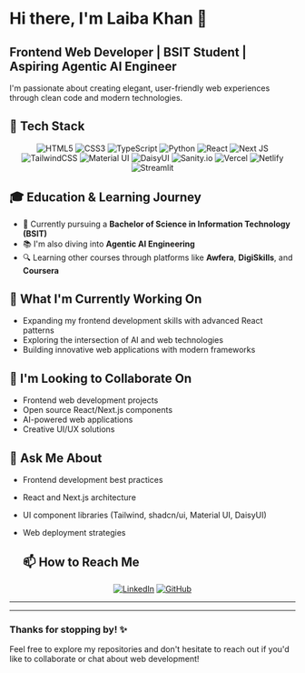 # Hi there, I'm Laiba Khan 👋

## Frontend Web Developer | BSIT Student | Aspiring Agentic AI Engineer

I'm passionate about creating elegant, user-friendly web experiences through clean code and modern technologies.

## 🔧 Tech Stack

<div align="center">
  
  ![HTML5](https://img.shields.io/badge/html5-%23E34F26.svg?style=for-the-badge&logo=html5&logoColor=white)
  ![CSS3](https://img.shields.io/badge/css3-%231572B6.svg?style=for-the-badge&logo=css3&logoColor=white)
  ![TypeScript](https://img.shields.io/badge/typescript-%23007ACC.svg?style=for-the-badge&logo=typescript&logoColor=white)
  ![Python](https://img.shields.io/badge/python-3670A0?style=for-the-badge&logo=python&logoColor=ffdd54)
  ![React](https://img.shields.io/badge/react-%2320232a.svg?style=for-the-badge&logo=react&logoColor=%2361DAFB)
  ![Next JS](https://img.shields.io/badge/Next-black?style=for-the-badge&logo=next.js&logoColor=white)
  ![TailwindCSS](https://img.shields.io/badge/tailwindcss-%2338B2AC.svg?style=for-the-badge&logo=tailwind-css&logoColor=white)
  ![Material UI](https://img.shields.io/badge/Material%20UI-007FFF?style=for-the-badge&logo=mui&logoColor=white)
  ![DaisyUI](https://img.shields.io/badge/daisyui-5A0EF8?style=for-the-badge&logo=daisyui&logoColor=white)
  ![Sanity.io](https://img.shields.io/badge/Sanity-F03E2F?style=for-the-badge&logo=sanity&logoColor=white)
  ![Vercel](https://img.shields.io/badge/vercel-%23000000.svg?style=for-the-badge&logo=vercel&logoColor=white)
  ![Netlify](https://img.shields.io/badge/netlify-%23000000.svg?style=for-the-badge&logo=netlify&logoColor=#00C7B7)
  ![Streamlit](https://img.shields.io/badge/Streamlit-FF4B4B?style=for-the-badge&logo=Streamlit&logoColor=white)
  
</div>

## 🎓 Education & Learning Journey

- 🏫 Currently pursuing a **Bachelor of Science in Information Technology (BSIT)**
- 📚 I'm also diving into **Agentic AI Engineering**
- 🔍 Learning other courses through platforms like **Awfera**, **DigiSkills**, and **Coursera**

## 🌟 What I'm Currently Working On

- Expanding my frontend development skills with advanced React patterns
- Exploring the intersection of AI and web technologies
- Building innovative web applications with modern frameworks

## 👯 I'm Looking to Collaborate On

- Frontend web development projects
- Open source React/Next.js components
- AI-powered web applications
- Creative UI/UX solutions

## 💬 Ask Me About

- Frontend development best practices
- React and Next.js architecture
- UI component libraries (Tailwind, shadcn/ui, Material UI, DaisyUI)
- Web deployment strategies

  ## 📫 How to Reach Me

<div align="center">
  
  [![LinkedIn](https://img.shields.io/badge/linkedin-%230077B5.svg?style=for-the-badge&logo=linkedin&logoColor=white)](https://www.linkedin.com/in/laibakhan/)
  [![GitHub](https://img.shields.io/badge/github-%23121011.svg?style=for-the-badge&logo=github&logoColor=white)](https://github.com/Laibakhan)
  
</div>

---



---

### Thanks for stopping by! ✨

Feel free to explore my repositories and don't hesitate to reach out if you'd like to collaborate or chat about web development!
